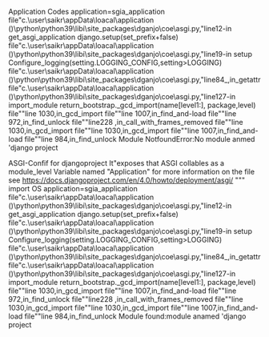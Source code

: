 Application Codes 
application=sgia_application 
file"c.\user\saikr\appData\loacal\application ()\python\python39\libi\site_packages\dganjo\coe\asgi.py,"line12-in get_asgi_application 
django.setup(set_prefix+false)
file"c.\user\saikr\appData\loacal\application ()\python\python39\libi\site_packages\dganjo\coe\asgi.py,"line19-in setup
Configure_logging(setting.LOGGING_CONFIG,setting>LOGGING)
file"c.\user\saikr\appData\loacal\application ()\python\python39\libi\site_packages\dganjo\coe\asgi.py,"line84_,in_getattr
file"c.\user\saikr\appData\loacal\application ()\python\python39\libi\site_packages\dganjo\coe\asgi.py,"line127-in import_module 
return_bootstrap._gcd_import(name[level1:], package,level)
file"<frozen importlib._bootstrap>"line 1030,in_gcd_import
file"<frozen importlib._bootstrap>"line 1007,in_find_and-load
file"<frozen importlib._bootstrap>"line 972,in_find_unlock
file"<frozen importlib._bootstrap>"line228 ,in_call_with_frames_removed
file"<frozen importlib._bootstrap>"line 1030,in_gcd_import
file"<frozen importlib._bootstrap>"line 1030,in_gcd_import
file"<frozen importlib._bootstrap>"line 1007,in_find_and-load
file"<frozen importlib._bootstrap>"line 984,in_find_unlock
Module NotfoundError:No module anmed 'django project
  
 ASGI-Confif for djangoproject
  It"exposes that ASGI collables as a module_level Variable named "Application"
  for more information on the file
  see
  https://docs.djangoproject.com/en/4.0/howto/deployment/asgi/
  """
  import OS
  application=sgia_application 
file"c.\user\saikr\appData\loacal\application ()\python\python39\libi\site_packages\dganjo\coe\asgi.py,"line12-in get_asgi_application 
django.setup(set_prefix+false)
file"c.\user\saikr\appData\loacal\application ()\python\python39\libi\site_packages\dganjo\coe\asgi.py,"line19-in setup
Configure_logging(setting.LOGGING_CONFIG,setting>LOGGING)
file"c.\user\saikr\appData\loacal\application ()\python\python39\libi\site_packages\dganjo\coe\asgi.py,"line84_,in_getattr
file"c.\user\saikr\appData\loacal\application ()\python\python39\libi\site_packages\dganjo\coe\asgi.py,"line127-in import_module 
return_bootstrap._gcd_import(name[level1:], package,level)
file"<frozen importlib._bootstrap>"line 1030,in_gcd_import
file"<frozen importlib._bootstrap>"line 1007,in_find_and-load
file"<frozen importlib._bootstrap>"line 972,in_find_unlock
file"<frozen importlib._bootstrap>"line228 ,in_call_with_frames_removed
file"<frozen importlib._bootstrap>"line 1030,in_gcd_import
file"<frozen importlib._bootstrap>"line 1030,in_gcd_import
file"<frozen importlib._bootstrap>"line 1007,in_find_and-load
file"<frozen importlib._bootstrap>"line 984,in_find_unlock
Module found:module anamed 'django project
  



